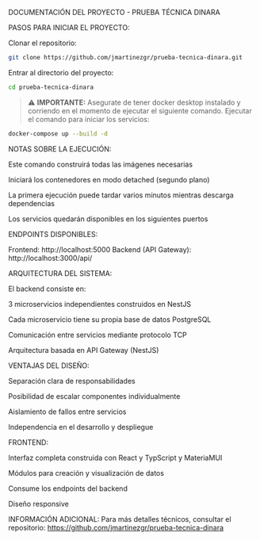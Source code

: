 DOCUMENTACIÓN DEL PROYECTO - PRUEBA TÉCNICA DINARA

PASOS PARA INICIAR EL PROYECTO:

Clonar el repositorio:
```bash
git clone https://github.com/jmartinezgr/prueba-tecnica-dinara.git
```
Entrar al directorio del proyecto:
```bash
cd prueba-tecnica-dinara
```
> ⚠️ **IMPORTANTE:** Asegurate de tener docker desktop instalado y corriendo en el momento de ejecutar el siguiente comando.
Ejecutar el comando para iniciar los servicios:
```bash
docker-compose up --build -d
```

NOTAS SOBRE LA EJECUCIÓN:

Este comando construirá todas las imágenes necesarias

Iniciará los contenedores en modo detached (segundo plano)

La primera ejecución puede tardar varios minutos mientras descarga dependencias

Los servicios quedarán disponibles en los siguientes puertos

ENDPOINTS DISPONIBLES:

Frontend: http://localhost:5000
Backend (API Gateway): http://localhost:3000/api/

ARQUITECTURA DEL SISTEMA:

El backend consiste en:

3 microservicios independientes construidos en NestJS

Cada microservicio tiene su propia base de datos PostgreSQL

Comunicación entre servicios mediante protocolo TCP

Arquitectura basada en API Gateway (NestJS)

VENTAJAS DEL DISEÑO:

Separación clara de responsabilidades

Posibilidad de escalar componentes individualmente

Aislamiento de fallos entre servicios

Independencia en el desarrollo y despliegue

FRONTEND:

Interfaz completa construida con React y TypScript y MateriaMUI

Módulos para creación y visualización de datos

Consume los endpoints del backend

Diseño responsive

INFORMACIÓN ADICIONAL:
Para más detalles técnicos, consultar el repositorio:
https://github.com/jmartinezgr/prueba-tecnica-dinara
